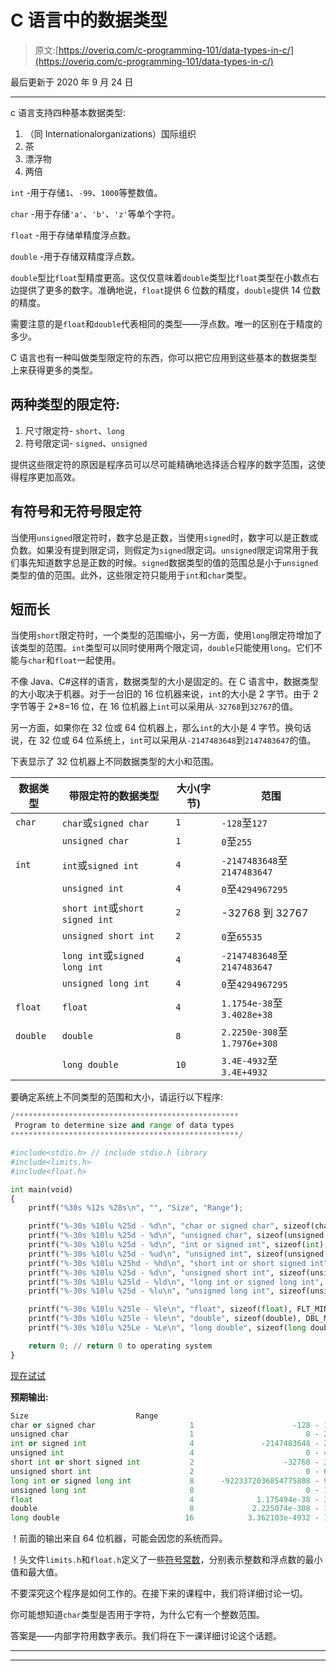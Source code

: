 # C 语言中的数据类型

> 原文:[https://overiq.com/c-programming-101/data-types-in-c/](https://overiq.com/c-programming-101/data-types-in-c/)

最后更新于 2020 年 9 月 24 日

* * *

c 语言支持四种基本数据类型:

1.  （同 Internationalorganizations）国际组织
2.  茶
3.  漂浮物
4.  两倍

`int` -用于存储`1`、`-99`、`1000`等整数值。

`char` -用于存储`'a'`、`'b'`、`'z'`等单个字符。

`float` -用于存储单精度浮点数。

`double` -用于存储双精度浮点数。

`double`型比`float`型精度更高。这仅仅意味着`double`类型比`float`类型在小数点右边提供了更多的数字。准确地说，`float`提供 6 位数的精度，`double`提供 14 位数的精度。

需要注意的是`float`和`double`代表相同的类型——浮点数。唯一的区别在于精度的多少。

C 语言也有一种叫做类型限定符的东西，你可以把它应用到这些基本的数据类型上来获得更多的类型。

## 两种类型的限定符:

1.  尺寸限定符- `short`、`long`
2.  符号限定词- `signed`、`unsigned`

提供这些限定符的原因是程序员可以尽可能精确地选择适合程序的数字范围，这使得程序更加高效。

## 有符号和无符号限定符

当使用`unsigned`限定符时，数字总是正数，当使用`signed`时，数字可以是正数或负数。如果没有提到限定词，则假定为`signed`限定词。`unsigned`限定词常用于我们事先知道数字总是正数的时候。`signed`数据类型的值的范围总是小于`unsigned`类型的值的范围。此外，这些限定符只能用于`int`和`char`类型。

## 短而长

当使用`short`限定符时，一个类型的范围缩小，另一方面，使用`long`限定符增加了该类型的范围。`int`类型可以同时使用两个限定词，`double`只能使用`long`。它们不能与`char`和`float`一起使用。

不像 Java、C#这样的语言，数据类型的大小是固定的。在 C 语言中，数据类型的大小取决于机器。对于一台旧的 16 位机器来说，`int`的大小是 2 字节。由于 2 字节等于 2*8=16 位，在 16 位机器上`int`可以采用从`-32768`到`32767`的值。

另一方面，如果你在 32 位或 64 位机器上，那么`int`的大小是 4 字节。换句话说，在 32 位或 64 位系统上，`int`可以采用从`-2147483648`到`2147483647`的值。

下表显示了 32 位机器上不同数据类型的大小和范围。

| 数据类型 | 带限定符的数据类型 | 大小(字节) | 范围 |
| --- | --- | --- | --- |
| `char` | `char`或`signed char` | `1` | `-128`至`127` |
|  | `unsigned char` | `1` | `0`至`255` |
| `int` | `int`或`signed int` | `4` | `-2147483648`至`2147483647` |
|  | `unsigned int` | `4` | `0`至`4294967295` |
|  | `short int`或`short signed int` | `2` | -32768 到 32767 |
|  | `unsigned short int` | `2` | `0`至`65535` |
|  | `long int`或`signed long int` | `4` | `-2147483648`至`2147483647` |
|  | `unsigned long int` | `4` | `0`至`4294967295` |
| `float` | `float` | `4` | `1.1754e-38`至`3.4028e+38` |
| `double` | `double` | `8` | `2.2250e-308`至`1.7976e+308` |
|  | `long double` | `10` | `3.4E-4932`至`3.4E+4932` |

要确定系统上不同类型的范围和大小，请运行以下程序:

```py
/**************************************************
 Program to determine size and range of data types
***************************************************/

#include<stdio.h> // include stdio.h library
#include<limits.h>
#include<float.h>

int main(void)
{    
    printf("%30s %12s %28s\n", "", "Size", "Range");

    printf("%-30s %10lu %25d - %d\n", "char or signed char", sizeof(char), CHAR_MIN, CHAR_MAX);
    printf("%-30s %10lu %25d - %d\n", "unsigned char", sizeof(unsigned char), 0, UCHAR_MAX);
    printf("%-30s %10lu %25d - %d\n", "int or signed int", sizeof(int), INT_MIN, INT_MAX);
    printf("%-30s %10lu %25d - %ud\n", "unsigned int", sizeof(unsigned int), 0, UINT_MAX);
    printf("%-30s %10lu %25hd - %hd\n", "short int or short signed int", sizeof(short int), SHRT_MIN, SHRT_MAX);
    printf("%-30s %10lu %25d - %d\n", "unsigned short int", sizeof(unsigned short int), 0, USHRT_MAX);
    printf("%-30s %10lu %25ld - %ld\n", "long int or signed long int", sizeof(long int), LONG_MIN, LONG_MAX);    
    printf("%-30s %10lu %25d - %lu\n", "unsigned long int", sizeof(unsigned long int), 0, ULONG_MAX);

    printf("%-30s %10lu %25le - %le\n", "float", sizeof(float), FLT_MIN, FLT_MAX);
    printf("%-30s %10lu %25le - %le\n", "double", sizeof(double), DBL_MIN, DBL_MAX);
    printf("%-30s %10lu %25Le - %Le\n", "long double", sizeof(long double), LDBL_MIN, LDBL_MAX);

    return 0; // return 0 to operating system
}

```

[现在试试](https://overiq.com/c-online-compiler/RL0/)

**预期输出:**

```py
Size                        Range
char or signed char                     1                      -128 - 127
unsigned char                           1                         0 - 255
int or signed int                       4               -2147483648 - 2147483647
unsigned int                            4                         0 - 4294967295d
short int or short signed int           2                    -32768 - 32767
unsigned short int                      2                         0 - 65535
long int or signed long int             8      -9223372036854775808 - 9223372036854775807
unsigned long int                       8                         0 - 18446744073709551615
float                                   4              1.175494e-38 - 3.402823e+38
double                                  8             2.225074e-308 - 1.797693e+308
long double                            16            3.362103e-4932 - 1.189731e+4932

```

！前面的输出来自 64 位机器，可能会因您的系统而异。

！头文件`limits.h`和`float.h`定义了一些[符号常数](https://overiq.com/c-programming-101/constants-in-c/#symbolic-constants)，分别表示整数和浮点数的最小值和最大值。

不要深究这个程序是如何工作的。在接下来的课程中，我们将详细讨论一切。

你可能想知道`char`类型是否用于字符，为什么它有一个整数范围。

答案是——内部字符用数字表示。我们将在下一课详细讨论这个话题。

* * *

* * *